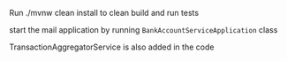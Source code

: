 Run ./mvnw clean install to clean build and run tests

start the mail application by running `BankAccountServiceApplication` class

TransactionAggregatorService is also added in the code
